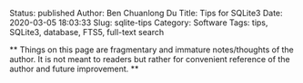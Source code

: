 Status: published
Author: Ben Chuanlong Du
Title: Tips for SQLite3
Date: 2020-03-05 18:03:33
Slug: sqlite-tips
Category: Software
Tags: tips, SQLite3, database, FTS5, full-text search

**
Things on this page are fragmentary and immature notes/thoughts of the author.
It is not meant to readers but rather for convenient reference of the author and future improvement.
**

